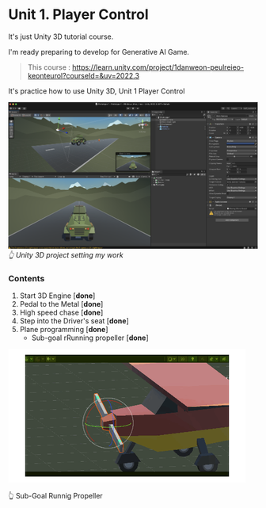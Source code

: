 
# Unit 1. Player Control

It's just Unity 3D tutorial course.

I'm ready preparing to develop for Generative AI Game.


>This course : <https://learn.unity.com/project/1danweon-peulreieo-keonteurol?courseId=&uv=2022.3>


It's practice how to use Unity 3D, Unit 1 Player Control




![Start 3D Engine](/img/set_unity_project_1.png)*👆 Unity 3D project setting my work*


### Contents
1. Start 3D Engine [**done**]
2. Pedal to the Metal [**done**]
3. High speed chase [**done**]
4. Step into the Driver's seat [**done**]
5. Plane programming [**done**]
   - Sub-goal rRunning propeller [**done**]


![Sub-Goal Run to propeller](/img/Propeller.gif)

👆 Sub-Goal Runnig Propeller
